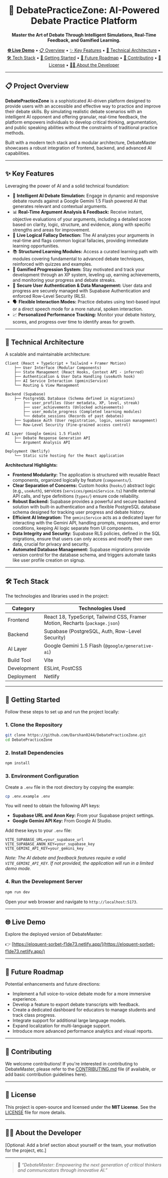 <h1 align="center">🧠 DebatePracticeZone: AI-Powered Debate Practice Platform</h1>
<p align="center"><strong>Master the Art of Debate Through Intelligent Simulations, Real-Time Feedback, and Gamified Learning.</strong></p>

<p align="center">
  <a href="https://eloquent-sorbet-f1de73.netlify.app/" target="_blank"><strong>🌐 Live Demo</strong></a> •
  <a href="#-project-overview">📋 Overview</a> •
  <a href="#-key-features">✨ Key Features</a> •
  <a href="#-technical-architecture">🧩 Technical Architecture</a> •
  <a href="#-tech-stack">🛠️ Tech Stack</a> •
  <a href="#-getting-started">🚀 Getting Started</a> •
  <a href="#-future-roadmap">🔭 Future Roadmap</a> •
  <a href="#-contributing">🤝 Contributing</a> •
  <a href="#-license">📄 License</a> •
  <a href="#-about-the-developer">👨‍💻 About the Developer</a>
</p>

---

## 📋 Project Overview

**DebatePracticeZone** is a sophisticated AI-driven platform designed to provide users with an accessible and effective way to practice and improve their debate skills. By simulating realistic debate scenarios with an intelligent AI opponent and offering granular, real-time feedback, the platform empowers individuals to develop critical thinking, argumentation, and public speaking abilities without the constraints of traditional practice methods.

Built with a modern tech stack and a modular architecture, DebateMaster showcases a robust integration of frontend, backend, and advanced AI capabilities.

---

## ✨ Key Features

Leveraging the power of AI and a solid technical foundation:

-   🤖 **Intelligent AI Debate Simulation:** Engage in dynamic and responsive debate rounds against a Google Gemini 1.5 Flash powered AI that generates relevant and contextual arguments.
-   📊 **Real-Time Argument Analysis & Feedback:** Receive instant, objective evaluations of your arguments, including a detailed score based on clarity, logic, structure, and evidence, along with specific strengths and areas for improvement.
-   🧠 **Live Logical Fallacy Detection:** The AI analyzes your arguments in real-time and flags common logical fallacies, providing immediate learning opportunities.
-   📚 **Structured Learning Modules:** Access a curated learning path with modules covering fundamental to advanced debate techniques, reinforced with quizzes and examples.
-   🏅 **Gamified Progression System:** Stay motivated and track your development through an XP system, leveling up, earning achievements, and monitoring your progress and debate streaks.
-   🔐 **Secure User Authentication & Data Management:** User data and progress are securely managed with Supabase Authentication and enforced Row-Level Security (RLS).
-   🗣️ **Flexible Interaction Modes:** Practice debates using text-based input or a direct speech mode for a more natural, spoken interaction.
-   📈 **Personalized Performance Tracking:** Monitor your debate history, scores, and progress over time to identify areas for growth.

---

## 🧩 Technical Architecture

A scalable and maintainable architecture:

```
Client (React + TypeScript + Tailwind + Framer Motion)
    ├── User Interface (Modular Components)
    ├── State Management (React Hooks, Context API - inferred)
    ├── Authentication & User Data Handling (useAuth hook)
    ├── AI Service Interaction (geminiService)
    └── Routing & View Management

Backend (Supabase)
    ├── PostgreSQL Database (Schema defined in migrations)
        ├── user_profiles (User metadata, XP, level, streak)
        ├── user_achievements (Unlocked achievements)
        ├── user_module_progress (Completed learning modules)
        └── debate_sessions (Records of past debates)
    ├── Supabase Auth (User registration, login, session management)
    └── Row-Level Security (Fine-grained access control)

AI Layer (Google Gemini 1.5 Flash)
    ├── Debate Response Generation API
    └── Argument Analysis API

Deployment (Netlify)
    └── Static site hosting for the React application
```
**Architectural Highlights:**

*   **Frontend Modularity:** The application is structured with reusable React components, organized logically by feature (`components/`).
*   **Clear Separation of Concerns:** Custom hooks (`hooks/`) abstract logic (e.g., `useAuth`), services (`services/geminiService.ts`) handle external API calls, and type definitions (`types/`) ensure code reliability.
*   **Robust Backend:** Supabase provides a powerful and secure backend solution with built-in authentication and a flexible PostgreSQL database schema designed for tracking user progress and debate history.
*   **Efficient AI Integration:** The `geminiService` acts as a dedicated layer for interacting with the Gemini API, handling prompts, responses, and error conditions, keeping AI logic separate from UI components.
*   **Data Integrity and Security:** Supabase RLS policies, defined in the SQL migrations, ensure that users can only access and modify their own data, crucial for privacy and security.
*   **Automated Database Management:** Supabase migrations provide version control for the database schema, and triggers automate tasks like user profile creation on signup.

---

## 🛠️ Tech Stack

The technologies and libraries used in the project:

| Category      | Technologies Used                                            |
|---------------|--------------------------------------------------------------|
| Frontend      | React 18, TypeScript, Tailwind CSS, Framer Motion, Recharts (`package.json`) |
| Backend       | Supabase (PostgreSQL, Auth, Row-Level Security)              |
| AI Layer      | Google Gemini 1.5 Flash (`@google/generative-ai`)            |
| Build Tool    | Vite                                                         |
| Development   | ESLint, PostCSS                                              |
| Deployment    | Netlify                                                      |

---

## 🚀 Getting Started

Follow these steps to set up and run the project locally:

### 1. Clone the Repository
```bash
git clone https://github.com/Darshan0244/DebatePracticeZone.git
cd DebatePracticeZone
```
### 2. Install Dependencies
```bash
npm install
```
### 3. Environment Configuration

Create a `.env` file in the root directory by copying the example:
```bash
cp .env.example .env
```
You will need to obtain the following API keys:
-   **Supabase URL and Anon Key:** From your Supabase project settings.
-   **Google Gemini API Key:** From Google AI Studio.

Add these keys to your `.env` file:
```env
VITE_SUPABASE_URL=your_supabase_url
VITE_SUPABASE_ANON_KEY=your_supabase_key
VITE_GEMINI_API_KEY=your_gemini_key
```
*Note: The AI debate and feedback features require a valid `VITE_GEMINI_API_KEY`. If not provided, the application will run in a limited demo mode.*

### 4. Run the Development Server
```bash
npm run dev
```
Open your web browser and navigate to `http://localhost:5173`.

---

## 🌐 Live Demo

Explore the deployed version of DebateMaster:

👉 [https://eloquent-sorbet-f1de73.netlify.app/](https://eloquent-sorbet-f1de73.netlify.app/)

---

## 🔭 Future Roadmap

Potential enhancements and future directions:

*   Implement a full voice-to-voice debate mode for a more immersive experience.
*   Develop a feature to export debate transcripts with feedback.
*   Create a dedicated dashboard for educators to manage students and track class progress.
*   Integrate support for additional large language models.
*   Expand localization for multi-language support.
*   Introduce more advanced performance analytics and visual reports.

---

## 🤝 Contributing

We welcome contributions! If you're interested in contributing to DebateMaster, please refer to the [CONTRIBUTING.md](CONTRIBUTING.md) file (if available, or add basic contribution guidelines here).

---

## 📄 License

This project is open-source and licensed under the **MIT License**. See the [LICENSE](LICENSE) file for more details.

---

## 👨‍💻 About the Developer

[Optional: Add a brief section about yourself or the team, your motivation for the project, etc.]

---

> 💬 *“DebateMaster: Empowering the next generation of critical thinkers and communicators through innovative AI.”*
